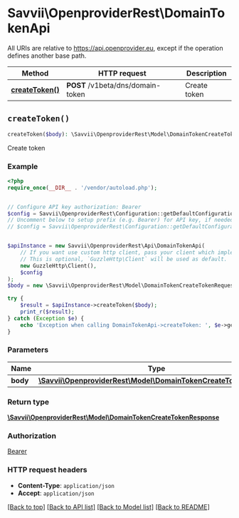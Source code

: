 # Savvii\OpenproviderRest\DomainTokenApi

All URIs are relative to https://api.openprovider.eu, except if the operation defines another base path.

| Method | HTTP request | Description |
| ------------- | ------------- | ------------- |
| [**createToken()**](DomainTokenApi.md#createToken) | **POST** /v1beta/dns/domain-token | Create token |


## `createToken()`

```php
createToken($body): \Savvii\OpenproviderRest\Model\DomainTokenCreateTokenResponse
```

Create token

### Example

```php
<?php
require_once(__DIR__ . '/vendor/autoload.php');


// Configure API key authorization: Bearer
$config = Savvii\OpenproviderRest\Configuration::getDefaultConfiguration()->setApiKey('Authorization', 'YOUR_API_KEY');
// Uncomment below to setup prefix (e.g. Bearer) for API key, if needed
// $config = Savvii\OpenproviderRest\Configuration::getDefaultConfiguration()->setApiKeyPrefix('Authorization', 'Bearer');


$apiInstance = new Savvii\OpenproviderRest\Api\DomainTokenApi(
    // If you want use custom http client, pass your client which implements `GuzzleHttp\ClientInterface`.
    // This is optional, `GuzzleHttp\Client` will be used as default.
    new GuzzleHttp\Client(),
    $config
);
$body = new \Savvii\OpenproviderRest\Model\DomainTokenCreateTokenRequest(); // \Savvii\OpenproviderRest\Model\DomainTokenCreateTokenRequest

try {
    $result = $apiInstance->createToken($body);
    print_r($result);
} catch (Exception $e) {
    echo 'Exception when calling DomainTokenApi->createToken: ', $e->getMessage(), PHP_EOL;
}
```

### Parameters

| Name | Type | Description  | Notes |
| ------------- | ------------- | ------------- | ------------- |
| **body** | [**\Savvii\OpenproviderRest\Model\DomainTokenCreateTokenRequest**](../Model/DomainTokenCreateTokenRequest.md)|  | |

### Return type

[**\Savvii\OpenproviderRest\Model\DomainTokenCreateTokenResponse**](../Model/DomainTokenCreateTokenResponse.md)

### Authorization

[Bearer](../../README.md#Bearer)

### HTTP request headers

- **Content-Type**: `application/json`
- **Accept**: `application/json`

[[Back to top]](#) [[Back to API list]](../../README.md#endpoints)
[[Back to Model list]](../../README.md#models)
[[Back to README]](../../README.md)
